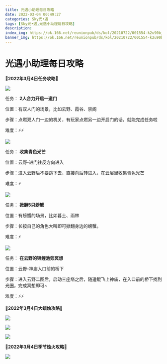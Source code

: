 ```yaml
---
title: 光遇小助理每日攻略
date: 2022-03-04 00:49:27
categories: Sky光•遇
tags: [Sky光•遇,光遇小助理每日攻略]
description: 
index_img: https://ok.166.net/reunionpub/ds/kol/20210722/001554-k2u90bj7ay.png?imageView&thumbnail=600x0&type=jpg
banner_img: https://ok.166.net/reunionpub/ds/kol/20210722/001554-k2u90bj7ay.png?imageView&thumbnail=600x0&type=jpg
---
```

# 光遇小助理每日攻略
**🌊2022年3月4日任务攻略🌊**

![](https://ok.166.net/reunionpub/ds/kol/20220304/000228-tds697yvsf.png)

任务： **2人合力开启一道门**

位置：有双人门的场景，比如云野、霞谷、禁阁

步骤：点燃双人门一边的机关，有玩家点燃另一边开启门的话，就能完成任务啦

难度：⚡⚡

![](https://ok.166.net/reunionpub/ds/kol/20220304/000257-8hqocv6dm4.png)

任务： **收集青色光芒**

位置：云野-进门往反方向进入

步骤：进入云野后不要跳下去，直接向后转进入，在云层里收集青色光芒

难度：⚡

![](https://ok.166.net/reunionpub/ds/kol/20220304/000334-63z59ay2qc.png)

任务： **掀翻5只螃蟹**

位置：有螃蟹的场景，比如暮土、雨林

步骤：长按自己的角色大叫即可掀翻身边的螃蟹。

难度：⚡

![](https://ok.166.net/reunionpub/ds/kol/20220304/000401-3ls8roc4n5.png)

任务： **在云野的锦鲤池旁冥想**

位置：云野-神庙入口前的桥下

步骤：进入云野二图后，启动三座塔之后，随遥鲲飞上神庙，在入口前的桥下找到光圈，完成冥想即可~

难度：⚡⚡

 **🌊2022年3月4日大蜡烛攻略🌊**

![](https://ok.166.net/reunionpub/ds/kol/20220304/000639-ep3bgm2fay.png)

![](https://ok.166.net/reunionpub/ds/kol/20220304/000714-ztv3m56qf7.png)

![](https://ok.166.net/reunionpub/ds/kol/20220304/000458-9lzfa2rbi6.png)

  

 **🌊2022年3月4日季节烛火攻略🌊**

![](https://ok.166.net/reunionpub/ds/kol/20220304/001031-dr792mw5fh.png)

  

  

  

  

  


